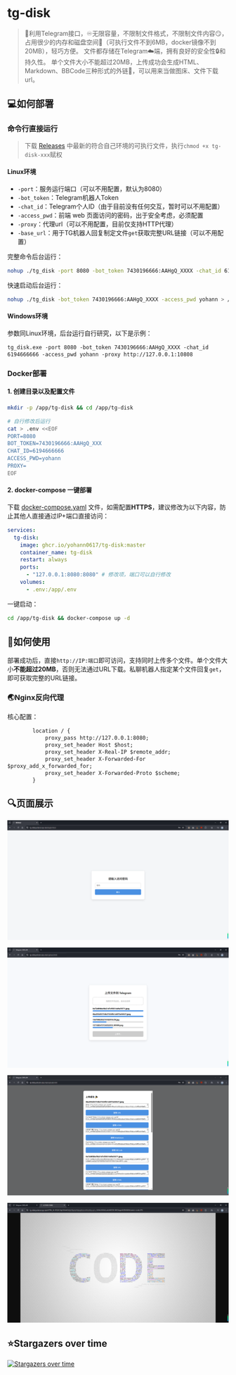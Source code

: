 # tg-disk

> 🤖利用Telegram接口，♾️️无限容量，不限制文件格式，不限制文件内容😏，占用很少的内存和磁盘空间📁（可执行文件不到6MB，docker镜像不到20MB），轻巧方便。 文件都存储在Telegram☁️端，拥有良好的安全性🔒和持久性。 单个文件大小不能超过20MB，上传成功会生成HTML、Markdown、BBCode三种形式的外链🔗，可以用来当做图床、文件下载url。

## 💻如何部署

### 命令行直接运行

>下载 [Releases](https://github.com/Yohann0617/tg-disk/releases) 中最新的符合自己环境的可执行文件，执行`chmod +x tg-disk-xxx`赋权

#### Linux环境

- `-port`：服务运行端口（可以不用配置，默认为8080）
- `-bot_token`：Telegram机器人Token
- `-chat_id`：Telegram个人ID（由于目前没有任何交互，暂时可以不用配置）
- `-access_pwd`：前端 web 页面访问的密码，出于安全考虑，必须配置
- `-proxy`：代理url（可以不用配置，目前仅支持HTTP代理）
- `-base_url`：用于TG机器人回复制定文件`get`获取完整URL链接（可以不用配置）

完整命令后台运行：

```bash
nohup ./tg_disk -port 8080 -bot_token 7430196666:AAHgQ_XXXX -chat_id 6194666666 -access_pwd yohann -proxy http://127.0.0.1:10808 -base_url https://my-tg-disk.com > /dev/null 2>&1 &
```

快速启动后台运行：

```bash
nohup ./tg_disk -bot_token 7430196666:AAHgQ_XXXX -access_pwd yohann > /dev/null 2>&1 &
```

#### Windows环境

参数同Linux环境，后台运行自行研究，以下是示例：

```
tg_disk.exe -port 8080 -bot_token 7430196666:AAHgQ_XXXX -chat_id 6194666666 -access_pwd yohann -proxy http://127.0.0.1:10808
```

### Docker部署

#### 1. 创建目录以及配置文件

```bash
mkdir -p /app/tg-disk && cd /app/tg-disk
```

```bash
# 自行修改后运行
cat > .env <<EOF
PORT=8080
BOT_TOKEN=7430196666:AAHgQ_XXX
CHAT_ID=6194666666
ACCESS_PWD=yohann
PROXY=
EOF
```

#### 2. docker-compose 一键部署

下载 [docker-compose.yaml](https://github.com/Yohann0617/tg-disk/blob/master/docker-compose.yaml) 文件，如需配置**HTTPS**，建议修改为以下内容，防止其他人直接通过IP+端口直接访问：

```yaml
services:
  tg-disk:
    image: ghcr.io/yohann0617/tg-disk:master
    container_name: tg-disk
    restart: always
    ports:
      - "127.0.0.1:8080:8080" # 修改项，端口可以自行修改
    volumes:
      - .env:/app/.env
```

一键启动：

```bash
cd /app/tg-disk && docker-compose up -d
```

## 👶如何使用

部署成功后，直接`http://IP:端口`即可访问，支持同时上传多个文件。单个文件大小**不能超过20MB**，否则无法通过URL下载。私聊机器人指定某个文件回复`get`，即可获取完整的URL链接。

### 🌏Nginx反向代理

核心配置：

```nginx
        location / {
            proxy_pass http://127.0.0.1:8080;
            proxy_set_header Host $host;
            proxy_set_header X-Real-IP $remote_addr;
            proxy_set_header X-Forwarded-For $proxy_add_x_forwarded_for;
            proxy_set_header X-Forwarded-Proto $scheme;
        }
```

## 🔍页面展示

![image.png](./img/1.png)

![image.png](./img/2.png)

![image.png](./img/3.png)

![image.png](./img/4.png)

## ⭐Stargazers over time

[![Stargazers over time](https://starchart.cc/Yohann0617/tg-disk.svg?variant=adaptive)](https://starchart.cc/Yohann0617/oci-helper)
